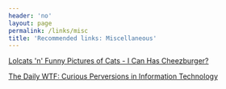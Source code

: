 ```yaml
---
header: 'no'
layout: page
permalink: /links/misc
title: 'Recommended links: Miscellaneous'
---
```

[Lolcats 'n' Funny Pictures of Cats - I Can Has Cheezburger?](https://icanhas.cheezburger.com/)

[The Daily WTF: Curious Perversions in Information Technology](https://thedailywtf.com/)
